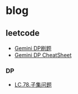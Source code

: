 # blog

## leetcode
* [Gemini DP刷题](https://lvhlvh.github.io/blog/static/leetcode/Gemini%E5%8A%A8%E6%80%81%E8%A7%84%E5%88%92%E5%B8%A6%E5%88%B7%E8%AE%B0%E5%BD%95.html)
* [Gemini DP CheatSheet](https://lvhlvh.github.io/blog/static/leetcode/gemini_dp_cheatsheet.html)

### DP
* [LC.78.子集问题](https://lvhlvh.github.io/blog/static/leetcode/lc.78.subset.html)